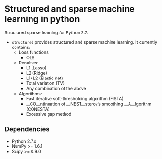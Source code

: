 Structured and sparse machine learning in python
================================================

Structured sparse learning for Python 2.7.
* `structured` provides structured and sparse machine learning. It currently contains:
    * Loss functions:
        * OLS
    * Penalties:
        * L1 (Lasso)
        * L2 (Ridge)
        * L1+L2 (Elastic net)
        * Total variation (TV)
        * Any combination of the above
    * Algorithms:
        * Fast iterative soft-thresholding algorithm (FISTA)
        * __CO__ntinuation of __NEST__sterov’s smoothing __A__lgorithm (CONESTA)
        * Excessive gap method


Dependencies
------------
* Python 2.7.x
* NumPy >= 1.6.1
* Scipy >= 0.9.0
